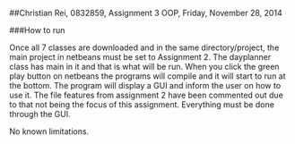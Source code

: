 ##Christian Rei, 0832859, Assignment 3 OOP, Friday, November 28, 2014

###How to run

Once all 7 classes are downloaded and in the same directory/project, 
the main project in netbeans must be set to Assignment 2. The dayplanner
class has main in it and that is what will be run. When you click the 
green play button on netbeans the programs will compile and it will 
start to run at the bottom. The program will display a GUI and inform
the user on how to use it. The file features from assignment 2 have
been commented out due to that not being the focus of this assignment.
Everything must be done through the GUI. 

No known limitations.
